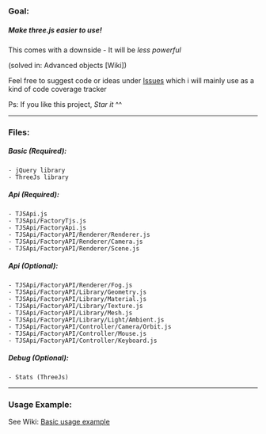 ### Goal:

##### Make __three.js__ *easier to use!*

This comes with a downside - It will be *less powerful*

(solved in: Advanced objects [Wiki])

Feel free to suggest code or ideas under [Issues](https://github.com/DerDu/ThreeJsApi/issues) which i will mainly use as a kind of code coverage tracker

Ps: If you like this project, *Star it* ^^

----

### Files:

##### Basic (Required):

	- jQuery library
	- ThreeJs library

##### Api (Required):

	- TJSApi.js
	- TJSApi/FactoryTjs.js
	- TJSApi/FactoryApi.js
	- TJSApi/FactoryAPI/Renderer/Renderer.js
	- TJSApi/FactoryAPI/Renderer/Camera.js
	- TJSApi/FactoryAPI/Renderer/Scene.js

##### Api (Optional):

	- TJSApi/FactoryAPI/Renderer/Fog.js
	- TJSApi/FactoryAPI/Library/Geometry.js
	- TJSApi/FactoryAPI/Library/Material.js
	- TJSApi/FactoryAPI/Library/Texture.js
	- TJSApi/FactoryAPI/Library/Mesh.js
	- TJSApi/FactoryAPI/Library/Light/Ambient.js
	- TJSApi/FactoryAPI/Controller/Camera/Orbit.js
	- TJSApi/FactoryAPI/Controller/Mouse.js
	- TJSApi/FactoryAPI/Controller/Keyboard.js

##### Debug (Optional):

	- Stats (ThreeJs)

----

### Usage Example:

See Wiki: [Basic usage example](https://github.com/DerDu/ThreeJsApi/wiki/Basic-usage-example)
